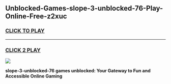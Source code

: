 
## Unblocked-Games-slope-3-unblocked-76-Play-Online-Free-z2xuc
<h3>
<a href="https://premium76.site?title=slope-3-unblocked-76&ref=26A">CLICK TO PLAY</a></h3>
<hr>

<h3>
<a href="https://premium76.site?title=slope-3-unblocked-76&ref=26A">CLICK 2 PLAY</a>
  
</h3>

<a href="https://premium76.site?title=slope-3-unblocked-76&ref=26A"><img src="https://clearcache.store/games.png"></a>


**slope-3-unblocked-76 games unblocked: Your Gateway to Fun and Accessible Online Gaming**
